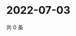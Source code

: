 # 2022-07-03

共 0 条

<!-- BEGIN WEIBO -->
<!-- 最后更新时间 Sun Jul 03 2022 16:18:14 GMT+0800 (China Standard Time) -->

<!-- END WEIBO -->

